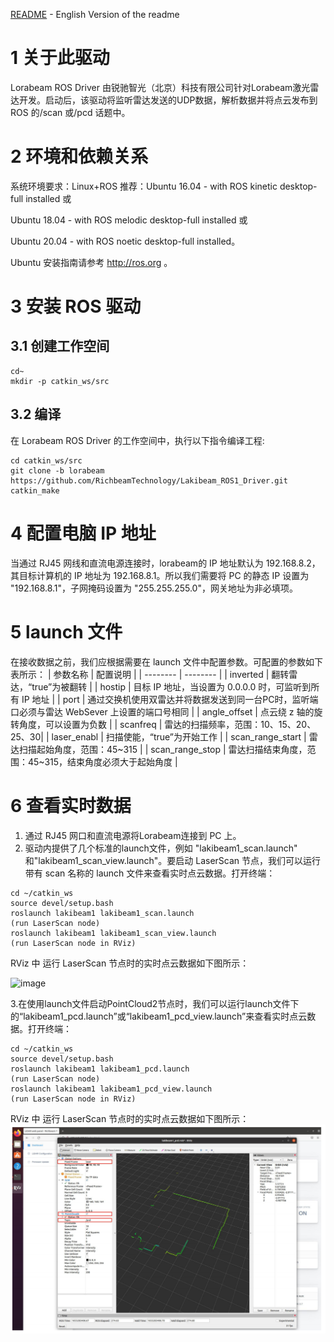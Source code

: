 [README](<https://github.com/RichbeamTechnology/Lakibeam_ROS1_Driver/blob/lorabeam/README.md>) - English Version of the readme

# 1 关于此驱动

Lorabeam ROS Driver 由锐驰智光（北京）科技有限公司针对Lorabeam激光雷达开发。启动后，该驱动将监听雷达发送的UDP数据，解析数据并将点云发布到 ROS 的/scan 或/pcd 话题中。

# 2 环境和依赖关系

系统环境要求：Linux+ROS
推荐：Ubuntu 16.04 - with ROS kinetic desktop-full installed 或  

Ubuntu 18.04 - with ROS melodic desktop-full installed 或

Ubuntu 20.04 - with ROS noetic desktop-full installed。

Ubuntu 安装指南请参考 http://ros.org 。

# 3 安装 ROS 驱动
## 3.1 创建工作空间
```
cd~
mkdir -p catkin_ws/src
```
## 3.2 编译
在 Lorabeam ROS Driver 的工作空间中，执行以下指令编译工程:
```
cd catkin_ws/src
git clone -b lorabeam https://github.com/RichbeamTechnology/Lakibeam_ROS1_Driver.git
catkin_make
```

# 4 配置电脑 IP 地址

当通过 RJ45 网线和直流电源连接时，lorabeam的 IP 地址默认为 192.168.8.2，其目标计算机的 IP 地址为 192.168.8.1。所以我们需要将 PC 的静态 IP 设置为 "192.168.8.1"，子网掩码设置为 "255.255.255.0"，网关地址为非必填项。

# 5 launch 文件

在接收数据之前，我们应根据需要在 launch 文件中配置参数。可配置的参数如下表所示：
| 参数名称     | 配置说明     | 
| -------- | -------- |
| inverted | 翻转雷达，“true”为被翻转 |
| hostip | 目标 IP 地址，当设置为 0.0.0.0 时，可监听到所有 IP 地址 |
| port | 通过交换机使用双雷达并将数据发送到同一台PC时，监听端口必须与雷达 WebSever 上设置的端口号相同 |
| angle_offset | 点云绕 z 轴的旋转角度，可以设置为负数 |
| scanfreq | 雷达的扫描频率，范围：10、15、20、25、30|
| laser_enabl | 扫描使能，“true”为开始工作 |
| scan_range_start | 雷达扫描起始角度，范围：45~315 |
| scan_range_stop | 雷达扫描结束角度，范围：45~315，结束角度必须大于起始角度 |

# 6 查看实时数据

1. 通过 RJ45 网口和直流电源将Lorabeam连接到 PC 上。
2. 驱动内提供了几个标准的launch文件，例如 "lakibeam1_scan.launch" 和"lakibeam1_scan_view.launch"。要启动 LaserScan 节点，我们可以运行带有 scan 名称的 launch 文件来查看实时点云数据。打开终端：
```
cd ~/catkin_ws
source devel/setup.bash
roslaunch lakibeam1 lakibeam1_scan.launch
(run LaserScan node)
roslaunch lakibeam1 lakibeam1_scan_view.launch
(run LaserScan node in RViz)
```
RViz 中 运行 LaserScan 节点时的实时点云数据如下图所示：

![image](https://github.com/RichbeamTechnology/Lakibeam_ROS1_Driver/assets/158011589/abc00271-4baa-4199-8d2f-84da174eb824)


3.在使用launch文件启动PointCloud2节点时，我们可以运行launch文件下的“lakibeam1_pcd.launch”或“lakibeam1_pcd_view.launch”来查看实时点云数据。打开终端：
```
cd ~/catkin_ws
source devel/setup.bash
roslaunch lakibeam1 lakibeam1_pcd.launch
(run LaserScan node)
roslaunch lakibeam1 lakibeam1_pcd_view.launch
(run LaserScan node in RViz)
```
RViz 中 运行 LaserScan 节点时的实时点云数据如下图所示：
![alt text](image.png)
